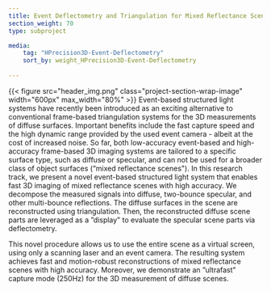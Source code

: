 ```yaml
---
title: Event Deflectometry and Triangulation for Mixed Reflectance Scenes
section_weight: 70
type: subproject

media:
    tag: "HPrecision3D-Event-Deflectometry"
    sort_by: weight_HPrecision3D-Event-Deflectometry
    
---
```

{{< figure src="header_img.png" class="project-section-wrap-image" width="600px" max_width="80%" >}}
Event-based structured light systems have recently been introduced as an exciting alternative to conventional frame-based triangulation systems for the 3D measurements of diffuse surfaces. Important benefits include the fast capture speed and the high dynamic range provided by the used event camera - albeit at the cost of increased noise. So far, both low-accuracy event-based and high-accuracy frame-based 3D imaging systems are tailored to a specific surface type, such as diffuse or specular, and can not be used for a broader class of object surfaces (“mixed reflectance scenes").  In this research track, we present a novel event-based structured light system that enables fast 3D imaging of mixed reflectance scenes with high accuracy. We decompose the measured signals into diffuse, two-bounce specular, and other multi-bounce reflections. The diffuse surfaces in the scene are reconstructed using triangulation. Then, the reconstructed diffuse scene parts are leveraged as a ”display" to evaluate the specular scene parts via deflectometry. 

This novel procedure allows us to use the entire scene as a virtual screen, using only a scanning laser and an event camera. The resulting system achieves fast and motion-robust reconstructions of mixed reflectance scenes with high accuracy. Moreover, we demonstrate an ”ultrafast" capture mode (250Hz) for the 3D measurement of diffuse scenes. 


